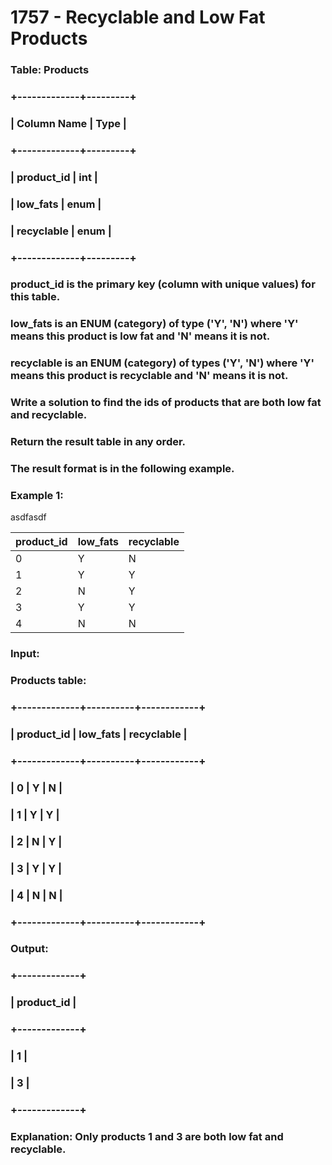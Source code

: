 # 1757 - Recyclable and Low Fat Products

### Table: Products
### +-------------+---------+
### | Column Name | Type    |
### +-------------+---------+
### | product_id  | int     |
### | low_fats    | enum    |
### | recyclable  | enum    |
### +-------------+---------+
### product_id is the primary key (column with unique values) for this table.
### low_fats is an ENUM (category) of type ('Y', 'N') where 'Y' means this product is low fat and 'N' means it is not.
### recyclable is an ENUM (category) of types ('Y', 'N') where 'Y' means this product is recyclable and 'N' means it is not.

### Write a solution to find the ids of products that are both low fat and recyclable.

### Return the result table in any order.

### The result format is in the following example.

### Example 1:

asdfasdf

| product_id | low_fats | recyclable |
| -- | -- | -- |
| 0 | Y | N |
| 1 | Y | Y |
| 2 | N | Y |
| 3 | Y | Y |
| 4 | N | N | 


### Input: 
### Products table:
### +-------------+----------+------------+
### | product_id  | low_fats | recyclable |
### +-------------+----------+------------+
### | 0           | Y        | N          |
### | 1           | Y        | Y          |
### | 2           | N        | Y          |
### | 3           | Y        | Y          |
### | 4           | N        | N          |
### +-------------+----------+------------+

### Output: 
### +-------------+
### | product_id  |
### +-------------+
### | 1           |
### | 3           |
### +-------------+
### Explanation: Only products 1 and 3 are both low fat and recyclable.